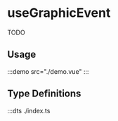 # useGraphicEvent

TODO

## Usage

:::demo src="./demo.vue"
:::

## Type Definitions

:::dts ./index.ts
